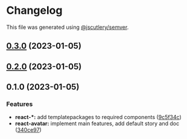 # Changelog

This file was generated using [@jscutlery/semver](https://github.com/jscutlery/semver).

## [0.3.0](https://gitlab.migoinc.com/migotv/paintbox/compare/react-avatar@0.2.0...react-avatar@0.3.0) (2023-01-05)

## [0.2.0](https://gitlab.migoinc.com/migotv/paintbox/compare/react-avatar@0.1.0...react-avatar@0.2.0) (2023-01-05)

## 0.1.0 (2023-01-05)


### Features

* **react-*:** add templatepackages to required components ([9c5f34c](https://gitlab.migoinc.com/migotv/paintbox/commit/9c5f34c7228b7d09f82fbb8409fd1a1edcefed45))
* **react-avatar:** implement main features, add default story and doc ([340ce97](https://gitlab.migoinc.com/migotv/paintbox/commit/340ce972e05e26d8e8c2fb29665bd9cd2cf1a89f))
